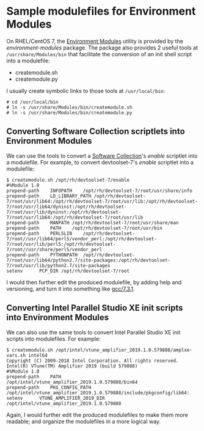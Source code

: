 # Sample modulefiles for Environment Modules

On RHEL/CentOS 7, the [Environment Modules](http://modules.sourceforge.net/) 
utility is provided by the *environment-modules* package. The package also 
provides 2 useful tools at `/usr/share/Modules/bin` that facilitate the 
conversion of an init shell script into a modulefile:
* createmodule.sh
* createmodule.py

I usually create symbolic links to those tools at `/usr/local/bin`:
```
# cd /usr/local/bin
# ln -s /usr/share/Modules/bin/createmodule.sh
# ln -s /usr/share/Modules/bin/createmodule.py
```

## Converting Software Collection scriptlets into Environment Modules
We can use the tools to convert a [Software Collection](https://www.softwarecollections.org/en/)'s *enable* scriptlet into a modulefile. For example, 
to convert devtoolset-7's *enable* scriptlet into a modulefile:
```
$ createmodule.sh /opt/rh/devtoolset-7/enable 
#%Module 1.0
prepend-path	INFOPATH	/opt/rh/devtoolset-7/root/usr/share/info
prepend-path	LD_LIBRARY_PATH	/opt/rh/devtoolset-7/root/usr/lib64:/opt/rh/devtoolset-7/root/usr/lib:/opt/rh/devtoolset-7/root/usr/lib64/dyninst:/opt/rh/devtoolset-7/root/usr/lib/dyninst:/opt/rh/devtoolset-7/root/usr/lib64:/opt/rh/devtoolset-7/root/usr/lib
prepend-path	MANPATH	/opt/rh/devtoolset-7/root/usr/share/man
prepend-path	PATH	/opt/rh/devtoolset-7/root/usr/bin
prepend-path	PERL5LIB	/opt/rh/devtoolset-7/root//usr/lib64/perl5/vendor_perl:/opt/rh/devtoolset-7/root/usr/lib/perl5:/opt/rh/devtoolset-7/root//usr/share/perl5/vendor_perl
prepend-path	PYTHONPATH	/opt/rh/devtoolset-7/root/usr/lib64/python2.7/site-packages:/opt/rh/devtoolset-7/root/usr/lib/python2.7/site-packages
setenv		PCP_DIR	/opt/rh/devtoolset-7/root
```
I would then further edit the produced modulefile, by adding help and 
versioning, and turn it into something like [gcc/7.3.1](gcc/7.3.1).
      
## Converting Intel Parallel Studio XE init scripts into Environment Modules
We can also use the same tools to convert Intel Parallel Studio XE init 
scripts into modulefiles. For example:
```
$ createmodule.sh /opt/intel/vtune_amplifier_2019.1.0.579888/amplxe-vars.sh intel64
Copyright (C) 2009-2018 Intel Corporation. All rights reserved.
Intel(R) VTune(TM) Amplifier 2019 (build 579888)
#%Module 1.0
prepend-path	PATH	/opt/intel/vtune_amplifier_2019.1.0.579888/bin64
prepend-path	PKG_CONFIG_PATH	/opt/intel/vtune_amplifier_2019.1.0.579888/include/pkgconfig/lib64:
setenv		VTUNE_AMPLIFIER_2019_DIR	/opt/intel/vtune_amplifier_2019.1.0.579888
```
Again, I would further edit the produced modulefiles to make them more 
readable; and organize the modulefiles in a more logical way.  

